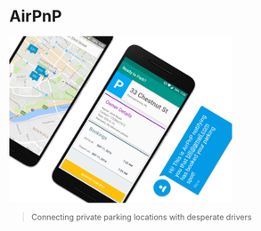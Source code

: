 # AirPnP

<img src="assets/airpnp_square.png" height="300px" width="400px"/>

> Connecting private parking locations with desperate drivers